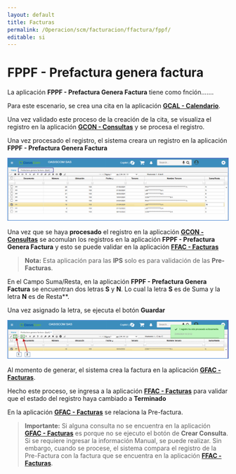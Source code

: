 ```yaml
---
layout: default
title: Facturas
permalink: /Operacion/scm/facturacion/ffactura/fppf/
editable: si
---
```


# FPPF - Prefactura genera factura  

La aplicación **FPPF - Prefactura Genera Factura** tiene como fnción.......

Para este escenario, se crea una cita en la aplicación [**GCAL - Calendario**](https://docs.oasiscom.com/Operacion/is/hospital/gcita/gcal). 

Una vez validado este proceso de la creación de la cita, se visualiza el registro en la aplicación [**GCON - Consultas**](https://docs.oasiscom.com/Operacion/is/hospital/gconsulta/gcon) y se procesa el registro.

Una vez procesado el registro, el sistema creara un registro en la aplicación **FPPF - Prefactura Genera Factura** 

![](fppf1.png)

Una vez que se haya **procesado** el registro en la aplicación [**GCON - Consultas**](https://docs.oasiscom.com/Operacion/is/hospital/gconsulta/gcon) se acomulan los registros en la aplicación **FPPF - Prefactura Genera Factura** y esto se puede validar en la aplicación [**FFAC - Facturas**](https://docs.oasiscom.com/Operacion/scm/facturacion/ffactura/ffac) 

>**Nota:** Esta aplicación para las **IPS** solo es para validación de las **Pre-Facturas**.

En el Campo Suma/Resta, en la aplicación **FPPF - Prefactura Genera Factura** se encuentran dos letras **S** y **N**. Lo cual la letra **S** es de Suma y la letra **N** es de Resta**.

Una vez asignado la letra, se ejecuta el botón **Guardar** 

![](fppf2.png)

Al momento de generar, el sistema crea la factura en la aplicación [**GFAC - Facturas**](https://docs.oasiscom.com/Operacion/is/hospital/gfacturacion/gfac). 

Hecho este proceso, se ingresa a la aplicación [**FFAC - Facturas**](https://docs.oasiscom.com/Operacion/scm/facturacion/ffactura/ffac) para validar que el estado del registro haya cambiado a **Terminado** 

En la aplicación [**GFAC - Facturas**](https://docs.oasiscom.com/Operacion/is/hospital/gfacturacion/gfac) se relaciona la Pre-factura.

>**Importante:** Si alguna consulta no se encuentra en la aplicación [**GFAC - Facturas**](https://docs.oasiscom.com/Operacion/is/hospital/gfacturacion/gfac) es porque no se ejecuto el botón de **Crear Consulta**. Si se requiere ingresar la información Manual, se puede realizar. Sin embargo, cuando se procese, el sistema compara el registro de la Pre-Factura con la factura que se encuentra en la aplicación [**FFAC - Facturas**](https://docs.oasiscom.com/Operacion/scm/facturacion/ffactura/ffac). 

